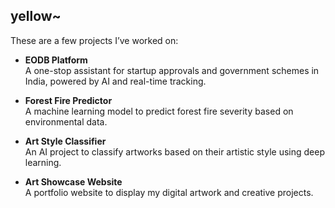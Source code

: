 

## yellow~

These are a few projects I’ve worked on:

- **EODB Platform**  
  A one-stop assistant for startup approvals and government schemes in India, powered by AI and real-time tracking.

- **Forest Fire Predictor**  
  A machine learning model to predict forest fire severity based on environmental data.

-  **Art Style Classifier**  
  An AI project to classify artworks based on their artistic style using deep learning.

-  **Art Showcase Website**  
  A portfolio website to display my digital artwork and creative projects.




